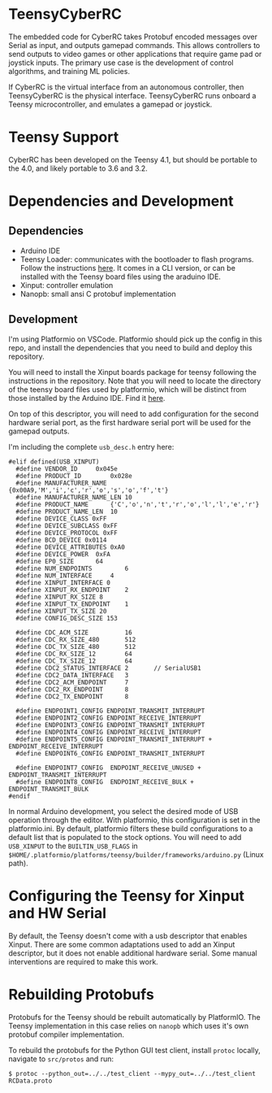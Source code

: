 # TeensyCyberRC

The embedded code for CyberRC takes Protobuf encoded messages over Serial as input, and outputs gamepad commands.
This allows controllers to send outputs to video games or other applications that require game pad or joystick inputs. The primary use case is the  development of control algorithms, and training ML policies.

If CyberRC is the virtual interface from an autonomous controller, then TeensyCyberRC is the physical interface.
TeensyCyberRC runs onboard a Teensy microcontroller, and emulates a gamepad or joystick.



# Teensy Support
CyberRC has been developed on the Teensy 4.1, but should be portable to the 4.0, and likely portable to 3.6 and 3.2.

# Dependencies and Development

## Dependencies
- Arduino IDE
- Teensy Loader: communicates with the bootloader to flash programs. Follow the instructions [here](https://www.pjrc.com/teensy/loader.html). It comes in a CLI version, or can be installed with the Teensy board files using the araduino IDE.
- Xinput: controller emulation
- Nanopb: small ansi C protobuf implementation

## Development
I'm using Platformio on VSCode. Platformio should pick up the config in this repo, and install the dependencies that you need to build and deploy this repository. 

You will need to install the Xinput boards package for teensy following the instructions in the repository.
Note that you will need to locate the directory of the teensy board files used by platformio, which will be distinct from those installed by the Arduino IDE. Find it [here](https://github.com/dmadison/ArduinoXInput_Teensy).

On top of this descriptor, you will need to add configuration for the second hardware serial port, as the first hardware serial port will be used for the gamepad outputs.

I'm including the complete `usb_desc.h` entry here:

```
#elif defined(USB_XINPUT)
  #define VENDOR_ID		0x045e
  #define PRODUCT_ID		0x028e
  #define MANUFACTURER_NAME	{0x00A9,'M','i','c','r','o','s','o','f','t'}
  #define MANUFACTURER_NAME_LEN	10
  #define PRODUCT_NAME		{'C','o','n','t','r','o','l','l','e','r'}
  #define PRODUCT_NAME_LEN	10
  #define DEVICE_CLASS 0xFF
  #define DEVICE_SUBCLASS 0xFF
  #define DEVICE_PROTOCOL 0xFF
  #define BCD_DEVICE 0x0114
  #define DEVICE_ATTRIBUTES 0xA0
  #define DEVICE_POWER	0xFA
  #define EP0_SIZE		64
  #define NUM_ENDPOINTS         6
  #define NUM_INTERFACE		4
  #define XINPUT_INTERFACE 0
  #define XINPUT_RX_ENDPOINT	2
  #define XINPUT_RX_SIZE 8
  #define XINPUT_TX_ENDPOINT	1
  #define XINPUT_TX_SIZE 20
  #define CONFIG_DESC_SIZE 153

  #define CDC_ACM_SIZE          16
  #define CDC_RX_SIZE_480       512
  #define CDC_TX_SIZE_480       512
  #define CDC_RX_SIZE_12        64
  #define CDC_TX_SIZE_12        64
  #define CDC2_STATUS_INTERFACE 2       // SerialUSB1
  #define CDC2_DATA_INTERFACE   3
  #define CDC2_ACM_ENDPOINT     7
  #define CDC2_RX_ENDPOINT      8
  #define CDC2_TX_ENDPOINT      8

  #define ENDPOINT1_CONFIG ENDPOINT_TRANSMIT_INTERRUPT
  #define ENDPOINT2_CONFIG ENDPOINT_RECEIVE_INTERRUPT
  #define ENDPOINT3_CONFIG ENDPOINT_TRANSMIT_INTERRUPT
  #define ENDPOINT4_CONFIG ENDPOINT_RECEIVE_INTERRUPT
  #define ENDPOINT5_CONFIG ENDPOINT_TRANSMIT_INTERRUPT + ENDPOINT_RECEIVE_INTERRUPT
  #define ENDPOINT6_CONFIG ENDPOINT_TRANSMIT_INTERRUPT

  #define ENDPOINT7_CONFIG	ENDPOINT_RECEIVE_UNUSED + ENDPOINT_TRANSMIT_INTERRUPT
  #define ENDPOINT8_CONFIG	ENDPOINT_RECEIVE_BULK + ENDPOINT_TRANSMIT_BULK
#endif

```
In normal Arduino development, you select the desired mode of USB operation through the editor. With platformio, this configuration is set in the platformio.ini. By default, platformio filters these build configurations to a default list that is populated to the stock options. You will need to add `USB_XINPUT` to the `BUILTIN_USB_FLAGS`
in `$HOME/.platformio/platforms/teensy/builder/frameworks/arduino.py` (Linux path).

# Configuring the Teensy for Xinput and HW Serial
By default, the Teensy doesn't come with a usb descriptor that enables Xinput.
There are some common adaptations used to add an Xinput descriptor, but it does not enable additional hardware serial. Some manual interventions are required to make this work.

# Rebuilding Protobufs
Protobufs for the Teensy should be rebuilt automatically by PlatformIO.
The Teensy implementation in this case relies on `nanopb` which uses it's own protobuf compiler implementation.

To rebuild the protobufs for the Python GUI test client, install `protoc` locally, navigate to `src/protos` and run:

`$ protoc --python_out=../../test_client --mypy_out=../../test_client RCData.proto`